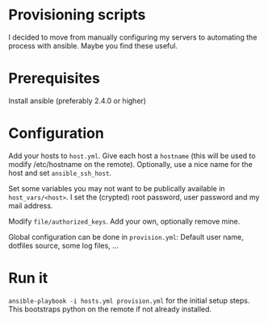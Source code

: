 # Provisioning scripts
I decided to move from manually configuring my servers to automating the process with ansible. Maybe you find these useful.

# Prerequisites
Install ansible (preferably 2.4.0 or higher)

# Configuration
Add your hosts to `host.yml`. Give each host a `hostname` (this will be used to modify /etc/hostname on the remote). Optionally, use a nice name for the host and set `ansible_ssh_host`.

Set some variables you may not want to be publically available in `host_vars/<host>`. I set the (crypted) root password, user password and my mail address.

Modify `file/authorized_keys`. Add your own, optionally remove mine.

Global configuration can be done in `provision.yml`: Default user name, dotfiles source, some log files, ...

# Run it
`ansible-playbook -i hosts.yml provision.yml` for the initial setup steps. This bootstraps python on the remote if not already installed.
